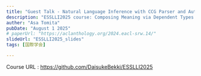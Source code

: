 ```yaml
---
title: "Guest Talk - Natural Language Inference with CCG Parser and Automated Theorem Prover for DTS"
description: "ESSLLI2025 course: Composing Meaning via Dependent Types by Daisuke Bekki"
auther: "Asa Tomita"
pubDate: "August 1 2025"
# paperUrl: "https://aclanthology.org/2024.eacl-srw.14/"
slideUrl: "ESSLLI2025_slides"
tags: [国際学会]

---
```


Course URL : https://github.com/DaisukeBekki/ESSLLI2025
